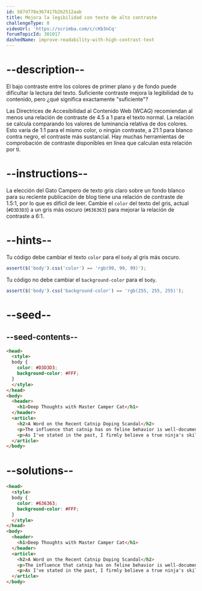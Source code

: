 ```yaml
---
id: 587d778e367417b2b2512aab
title: Mejora la legibilidad con texto de alto contraste
challengeType: 0
videoUrl: 'https://scrimba.com/c/cKb3nCq'
forumTopicId: 301017
dashedName: improve-readability-with-high-contrast-text
---
```


# --description--

El bajo contraste entre los colores de primer plano y de fondo puede dificultar la lectura del texto. Suficiente contraste mejora la legibilidad de tu contenido, pero ¿qué significa exactamente "suficiente"?

Las Directrices de Accesibilidad al Contenido Web (WCAG) recomiendan al menos una relación de contraste de 4.5 a 1 para el texto normal. La relación se calcula comparando los valores de luminancia relativa de dos colores. Esto varía de 1:1 para el mismo color, o ningún contraste, a 21:1 para blanco contra negro, el contraste más sustancial. Hay muchas herramientas de comprobación de contraste disponibles en línea que calculan esta relación por ti.

# --instructions--

La elección del Gato Campero de texto gris claro sobre un fondo blanco para su reciente publicación de blog tiene una relación de contraste de 1.5:1, por lo que es difícil de leer. Cambie el `color` del texto del gris, actual (`#D3D3D3`) a un gris más oscuro (`#636363`) para mejorar la relación de contraste a 6:1.

# --hints--

Tu código debe cambiar el texto `color` para el `body` al gris más oscuro.

```js
assert($('body').css('color') == 'rgb(99, 99, 99)');
```

Tu código no debe cambiar el `background-color` para el `body`.

```js
assert($('body').css('background-color') == 'rgb(255, 255, 255)');
```

# --seed--

## --seed-contents--

```html
<head>
  <style>
  body {
    color: #D3D3D3;
    background-color: #FFF;
  }
  </style>
</head>
<body>
  <header>
    <h1>Deep Thoughts with Master Camper Cat</h1>
  </header>
  <article>
    <h2>A Word on the Recent Catnip Doping Scandal</h2>
    <p>The influence that catnip has on feline behavior is well-documented, and its use as an herbal supplement in competitive ninja circles remains controversial. Once again, the debate to ban the substance is brought to the public's attention after the high-profile win of Kittytron, a long-time proponent and user of the green stuff, at the Claw of Fury tournament.</p>
    <p>As I've stated in the past, I firmly believe a true ninja's skills must come from within, with no external influences. My own catnip use shall continue as purely recreational.</p>
  </article>
</body>
```

# --solutions--

```html
<head>
  <style>
  body {
    color: #636363;
    background-color: #FFF;
  }
  </style>
</head>
<body>
  <header>
    <h1>Deep Thoughts with Master Camper Cat</h1>
  </header>
  <article>
    <h2>A Word on the Recent Catnip Doping Scandal</h2>
    <p>The influence that catnip has on feline behavior is well-documented, and its use as an herbal supplement in competitive ninja circles remains controversial. Once again, the debate to ban the substance is brought to the public's attention after the high-profile win of Kittytron, a long-time proponent and user of the green stuff, at the Claw of Fury tournament.</p>
    <p>As I've stated in the past, I firmly believe a true ninja's skills must come from within, with no external influences. My own catnip use shall continue as purely recreational.</p>
  </article>
</body>
```

